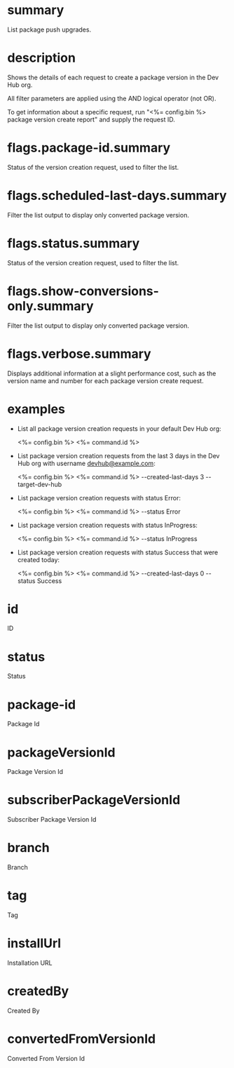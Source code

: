 # summary

List package push upgrades.

# description

Shows the details of each request to create a package version in the Dev Hub org.

All filter parameters are applied using the AND logical operator (not OR).

To get information about a specific request, run "<%= config.bin %> package version create report" and supply the request ID.

# flags.package-id.summary

Status of the version creation request, used to filter the list.

# flags.scheduled-last-days.summary

Filter the list output to display only converted package version.

# flags.status.summary

Status of the version creation request, used to filter the list.

# flags.show-conversions-only.summary

Filter the list output to display only converted package version.

# flags.verbose.summary

Displays additional information at a slight performance cost, such as the version name and number for each package version create request.

# examples

- List all package version creation requests in your default Dev Hub org:

  <%= config.bin %> <%= command.id %>

- List package version creation requests from the last 3 days in the Dev Hub org with username devhub@example.com:

  <%= config.bin %> <%= command.id %> --created-last-days 3 --target-dev-hub

- List package version creation requests with status Error:

  <%= config.bin %> <%= command.id %> --status Error

- List package version creation requests with status InProgress:

  <%= config.bin %> <%= command.id %> --status InProgress

- List package version creation requests with status Success that were created today:

  <%= config.bin %> <%= command.id %> --created-last-days 0 --status Success

# id

ID

# status

Status

# package-id

Package Id

# packageVersionId

Package Version Id

# subscriberPackageVersionId

Subscriber Package Version Id

# branch

Branch

# tag

Tag

# installUrl

Installation URL

# createdBy

Created By

# convertedFromVersionId

Converted From Version Id
